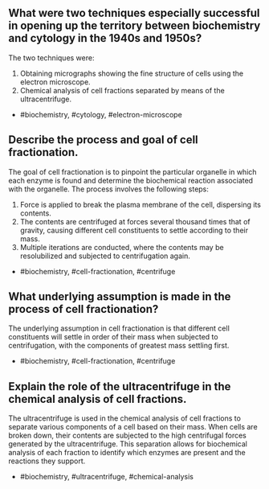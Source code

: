 ## What were two techniques especially successful in opening up the territory between biochemistry and cytology in the 1940s and 1950s?

The two techniques were:
1. Obtaining micrographs showing the fine structure of cells using the electron microscope.
2. Chemical analysis of cell fractions separated by means of the ultracentrifuge.

- #biochemistry, #cytology, #electron-microscope

## Describe the process and goal of cell fractionation.

The goal of cell fractionation is to pinpoint the particular organelle in which each enzyme is found and determine the biochemical reaction associated with the organelle. The process involves the following steps:
1. Force is applied to break the plasma membrane of the cell, dispersing its contents.
2. The contents are centrifuged at forces several thousand times that of gravity, causing different cell constituents to settle according to their mass.
3. Multiple iterations are conducted, where the contents may be resolubilized and subjected to centrifugation again.

- #biochemistry, #cell-fractionation, #centrifuge

## What underlying assumption is made in the process of cell fractionation?

The underlying assumption in cell fractionation is that different cell constituents will settle in order of their mass when subjected to centrifugation, with the components of greatest mass settling first.

- #biochemistry, #cell-fractionation, #centrifuge

## Explain the role of the ultracentrifuge in the chemical analysis of cell fractions.

The ultracentrifuge is used in the chemical analysis of cell fractions to separate various components of a cell based on their mass. When cells are broken down, their contents are subjected to the high centrifugal forces generated by the ultracentrifuge. This separation allows for biochemical analysis of each fraction to identify which enzymes are present and the reactions they support.

- #biochemistry, #ultracentrifuge, #chemical-analysis